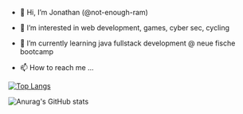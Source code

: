 - 👋 Hi, I’m Jonathan (@not-enough-ram)
- 👀 I’m interested in web development, games, cyber sec, cycling
- 🌱 I’m currently learning java fullstack development @ neue fische bootcamp

- 📫 How to reach me ...

[![Top Langs](https://github-readme-stats.vercel.app/api/top-langs/?username=not-enough-ram&theme=gotham)](https://github.com/anuraghazra/github-readme-stats)

![Anurag's GitHub stats](https://github-readme-stats.vercel.app/api?username=not-enough-ram&show_icons=true&theme=gotham)
